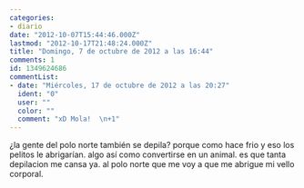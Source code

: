 ```yaml
---
categories:
- diario
date: "2012-10-07T15:44:46.000Z"
lastmod: "2012-10-17T21:48:24.000Z"
title: "Domingo, 7 de octubre de 2012 a las 16:44"
comments: 1
id: 1349624686
commentList:
- date: "Miércoles, 17 de octubre de 2012 a las 20:27"
  ident: "0"
  user: ""
  color: ""
  comment: "xD Mola!  \n+1"
---
```


¿la gente del polo norte también se depila? porque como hace frio y eso los pelitos le abrigarían. algo así como convertirse en un animal. es que tanta depilacion me cansa ya. al polo norte que me voy a que me abrigue mi vello corporal.